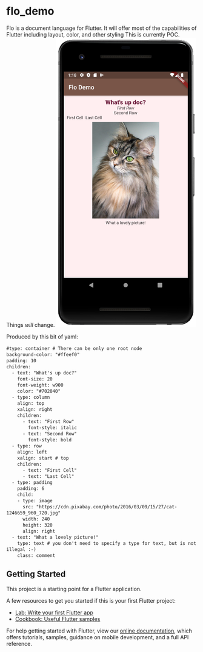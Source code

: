 # flo_demo

Flo is a document language for Flutter. It will offer most of the capabilities of Flutter including layout, color, and other styling
This is currently POC. Things *will* change.
![Flo_demo](pics/flo_demo.png?raw=true "Flo Demo Screenshot")

Produced by this bit of yaml:

```
#type: container # There can be only one root node
background-color: "#ffeef0"
padding: 10
children:
  - text: "What's up doc?"
    font-size: 20
    font-weight: w900
    color: "#702040"
  - type: column
    align: top
    xalign: right
    children:
      - text: "First Row"
        font-style: italic
      - text: "Second Row"
        font-style: bold
  - type: row
    align: left
    xalign: start # top
    children:
      - text: "First Cell"
      - text: "Last Cell"
  - type: padding
    padding: 6
    child:
    - type: image
      src: "https://cdn.pixabay.com/photo/2016/03/09/15/27/cat-1246659_960_720.jpg"
      width: 240
      height: 320
      align: right
  - text: "What a lovely picture!"
    type: text # you don't need to specify a type for text, but is not illegal :-)
    class: comment
```


## Getting Started

This project is a starting point for a Flutter application.

A few resources to get you started if this is your first Flutter project:

- [Lab: Write your first Flutter app](https://flutter.dev/docs/get-started/codelab)
- [Cookbook: Useful Flutter samples](https://flutter.dev/docs/cookbook)

For help getting started with Flutter, view our
[online documentation](https://flutter.dev/docs), which offers tutorials,
samples, guidance on mobile development, and a full API reference.
